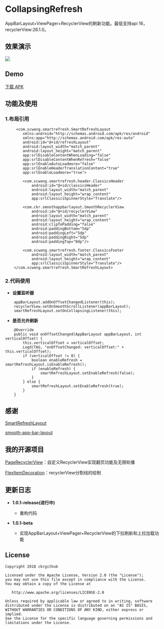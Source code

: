 # CollapsingRefresh
AppBarLayout+ViewPager+RecyclerView的刷新功能。最低支持api 16，recyclerView:26.1.0。

## 效果演示
![](screenRecorder/Screenshot_2.gif)

## Demo
[下载 APK](apk/app-debug.apk)

## 功能及使用
### 1.布局引用
```
     <com.scwang.smartrefresh.SmartRefreshLayout
	    xmlns:android="http://schemas.android.com/apk/res/android"
	    xmlns:app="http://schemas.android.com/apk/res-auto"
	    android:id="@+id/refreshLayout"
	    android:layout_width="match_parent"
	    android:layout_height="match_parent"
	    app:srlDisableContentWhenLoading="false"
	    app:srlDisableContentWhenRefresh="false"
	    app:srlEnableAutoLoadmore="false"
	    app:srlEnableHeaderTranslationContent="true"
	    app:srlEnableLoadmore="true">
	
	    <com.scwang.smartrefresh.header.ClassicsHeader
	        android:id="@+id/classicsHeader"
	        android:layout_width="match_parent"
	        android:layout_height="wrap_content"
	        app:srlClassicsSpinnerStyle="Translate"/>
	
	    <com.ckr.smoothappbarlayout.SmoothRecyclerView
	        android:id="@+id/recyclerView"
	        android:layout_width="match_parent"
	        android:layout_height="wrap_content"
	        android:clipToPadding="false"
	        android:paddingBottom="5dp"
	        android:paddingLeft="5dp"
	        android:paddingRight="5dp"
	        android:paddingTop="0dp"/>
	
	    <com.scwang.smartrefresh.footer.ClassicsFooter
	        android:layout_width="match_parent"
	        android:layout_height="wrap_content"
	        app:srlClassicsSpinnerStyle="Translate"/>
	</com.scwang.smartrefresh.SmartRefreshLayout>
```
### 2.代码使用
* **设置监听器**
```
	appBarLayout.addOnOffsetChangedListener(this);
	recyclerView.setOnSmoothScrollListener(appBarLayout);
	smartRefreshLayout.setOnCollapsingListener(this);
```
* **是否允许刷新**
```
	@Override
	public void onOffsetChanged(AppBarLayout appBarLayout, int verticalOffset) {
		this.verticalOffset = verticalOffset;
		Logd(TAG, "onOffsetChanged: verticalOffset:" + this.verticalOffset);
		if (verticalOffset != 0) {
			boolean enableRefresh = smartRefreshLayout.isEnableRefresh();
			if (enableRefresh) {
				smartRefreshLayout.setEnableRefresh(false);
			}
		} else {
			smartRefreshLayout.setEnableRefresh(true);
		}
	}
```

## 感谢
[SmartRefreshLayout](https://github.com/scwang90/SmartRefreshLayout)

[smooth-app-bar-layout](https://github.com/henrytao-me/smooth-app-bar-layout)

## 我的开源项目
[PageRecyclerView](https://github.com/ckrgithub/PageRecyclerView)：自定义RecyclerView实现翻页功能及无限轮播

[FlexItemDecoration](https://github.com/ckrgithub/FlexItemDecoration)：recyclerView分割线的绘制

## 更新日志
* **1.0.1-release(进行中)**
  * 重构代码

* **1.0.1-beta**
  * 实现AppBarLayout+ViewPager+RecyclerView的下拉刷新和上拉加载功能

License
-------

    Copyright 2018 ckrgithub

    Licensed under the Apache License, Version 2.0 (the "License");
    you may not use this file except in compliance with the License.
    You may obtain a copy of the License at

       http://www.apache.org/licenses/LICENSE-2.0

    Unless required by applicable law or agreed to in writing, software
    distributed under the License is distributed on an "AS IS" BASIS,
    WITHOUT WARRANTIES OR CONDITIONS OF ANY KIND, either express or implied.
    See the License for the specific language governing permissions and
    limitations under the License.
